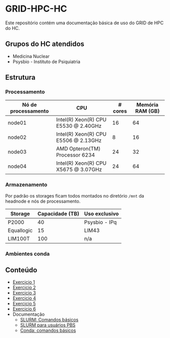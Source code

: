 # GRID-HPC-HC

Este repositório contém uma documentação básica de uso do GRID de HPC do HC.

## Grupos do HC atendidos

  * Medicina Nuclear
  * Psysbio - Instituto de Psiquiatria

## Estrutura

### Processamento

| Nó de processamento | CPU                                   | # cores | Memória RAM (GB) |
| ------------------- | ------------------------------------- | ------- | ---------------- |
| node01              | Intel(R) Xeon(R) CPU E5530  @ 2.40GHz | 16      | 64               |
| node02              | Intel(R) Xeon(R) CPU E5506  @ 2.13GHz | 8       | 16               |
| node03              | AMD Opteron(TM) Processor 6234        | 24      | 32               |
| node04              | Intel(R) Xeon(R) CPU X5675  @ 3.07GHz | 24      | 64               |

### Armazenamento

Por padrão os storages ficam todos montados no diretório `/mnt` da headnode e nós de processamento.

| Storage             | Capacidade (TB) | Uso exclusivo |
| ------------------- | --------------- | ------------- |
| P2000               | 40              | Psysbio - IPq |
| Equallogic          | 15              | LIM43         |
| LIM100T             | 100             | n/a           |

### Ambientes conda


## Conteúdo

  * [Exercicio 1](exercicio1/README.md)
  * [Exercicio 2](exercicio2/README.md)
  * [Exercicio 3](exercicio3/README.md)
  * [Exercicio 4](exercicio4/README.md)
  * [Exercicio 5](exercicio5/README.md)
  * [Exercicio 6](exercicio6/README.md)
  * Documentação
    * [SLURM: Comandos básicos](docs/slurm-basic-commands.md)
    * [SLURM para usuários PBS](docs/pbs-to-slurm.md)
    * [Conda: comandos básicos](docs/conda-basic-commands.md)
